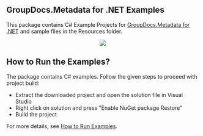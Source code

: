 ## GroupDocs.Metadata for .NET Examples

This package contains C# Example Projects for [GroupDocs.Metadata for .NET](https://products.groupdocs.com/metadata/net) and sample files in the Resources folder.

<p align="center">
  <a title="Download complete GroupDocs.Metadata for .NET Example source code" href="https://github.com/groupdocsmetadata/GroupDocs_Metadata_NET/archive/master.zip">
	<img src="https://raw.github.com/AsposeExamples/java-examples-dashboard/master/images/downloadZip-Button-Large.png" />
  </a>
</p>

## How to Run the Examples?

The package contains C# examples. Follow the given steps to proceed with project build:

* Extract the downloaded project and open the solution file in Visual Studio
* Right click on solution and press "Enable NuGet package Restore"
* Build the project

For more details, see [How to Run Examples](https://docs.groupdocs.com/display/metadatanet/How+to+Run).
